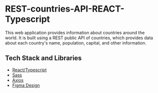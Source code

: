 # REST-countries-API-REACT-Typescript
This web application provides information about countries around the world. It is built using a REST public API of countries, which provides data about each country's name, population, capital, and other information.

## Tech Stack and Libraries
- [React/Typescript](https://react.dev)
- [Sass](https://sass-lang.com/documentation)
- [Axios](https://axios-http.com/docs/intro)
- [Figma Design](https://www.figma.com/file/NC3QGx7uyMbJMvhzhRgGys/News-iOS-app?node-id=0%3A1)
